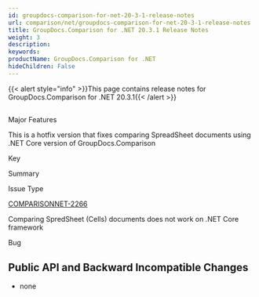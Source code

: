```yaml
---
id: groupdocs-comparison-for-net-20-3-1-release-notes
url: comparison/net/groupdocs-comparison-for-net-20-3-1-release-notes
title: GroupDocs.Comparison for .NET 20.3.1 Release Notes
weight: 3
description: 
keywords: 
productName: GroupDocs.Comparison for .NET
hideChildren: False
---
```

{{< alert style="info" >}}This page contains release notes for GroupDocs.Comparison for .NET 20.3.1{{< /alert >}}

##   
Major Features

This is a hotfix version that fixes comparing SpreadSheet documents using .NET Core version of GroupDocs.Comparison

Key

Summary

Issue Type

[COMPARISONNET-2266](https://issue.lisbon.dynabic.com/issues/COMPARISONNET-2266)

Comparing SpredSheet (Cells) documents does not work on .NET Core framework

Bug

## Public API and Backward Incompatible Changes

*   none
